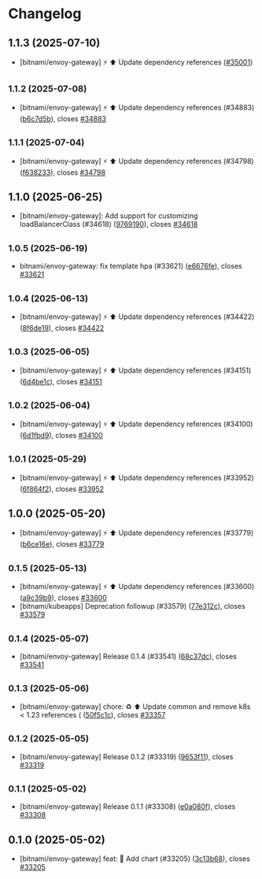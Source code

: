# Changelog

## 1.1.3 (2025-07-10)

* [bitnami/envoy-gateway] :zap: :arrow_up: Update dependency references ([#35001](https://github.com/bitnami/charts/pull/35001))

## <small>1.1.2 (2025-07-08)</small>

* [bitnami/envoy-gateway] :zap: :arrow_up: Update dependency references (#34883) ([b6c7d5b](https://github.com/bitnami/charts/commit/b6c7d5b881ddb943694177de17f24fcde4c3c667)), closes [#34883](https://github.com/bitnami/charts/issues/34883)

## <small>1.1.1 (2025-07-04)</small>

* [bitnami/envoy-gateway] :zap: :arrow_up: Update dependency references (#34798) ([f638233](https://github.com/bitnami/charts/commit/f638233febeb4aa7760e7ab5b7ea907e05e3b3fa)), closes [#34798](https://github.com/bitnami/charts/issues/34798)

## 1.1.0 (2025-06-25)

* [bitnami/envoy-gateway]: Add support for customizing loadBalancerClass (#34618) ([9769190](https://github.com/bitnami/charts/commit/9769190aa7f7c3244a458f0abb89a68d899ea450)), closes [#34618](https://github.com/bitnami/charts/issues/34618)

## <small>1.0.5 (2025-06-19)</small>

* bitnami/envoy-gateway: fix template hpa (#33621) ([e6676fe](https://github.com/bitnami/charts/commit/e6676febc2ef79222d7342dbe1d83caa1fbcee0a)), closes [#33621](https://github.com/bitnami/charts/issues/33621)

## <small>1.0.4 (2025-06-13)</small>

* [bitnami/envoy-gateway] :zap: :arrow_up: Update dependency references (#34422) ([8f6de19](https://github.com/bitnami/charts/commit/8f6de19ad1e2c0d54a25eb35bcb2e3d86ae44592)), closes [#34422](https://github.com/bitnami/charts/issues/34422)

## <small>1.0.3 (2025-06-05)</small>

* [bitnami/envoy-gateway] :zap: :arrow_up: Update dependency references (#34151) ([6d4be1c](https://github.com/bitnami/charts/commit/6d4be1cc84878ff60fe7127e52d5076ad137b1cb)), closes [#34151](https://github.com/bitnami/charts/issues/34151)

## <small>1.0.2 (2025-06-04)</small>

* [bitnami/envoy-gateway] :zap: :arrow_up: Update dependency references (#34100) ([6d1fbd9](https://github.com/bitnami/charts/commit/6d1fbd994e5f241a502c5dec399e354648cb4938)), closes [#34100](https://github.com/bitnami/charts/issues/34100)

## <small>1.0.1 (2025-05-29)</small>

* [bitnami/envoy-gateway] :zap: :arrow_up: Update dependency references (#33952) ([6f864f2](https://github.com/bitnami/charts/commit/6f864f284cafa51ef996b47a2be8a963cb23f30c)), closes [#33952](https://github.com/bitnami/charts/issues/33952)

## 1.0.0 (2025-05-20)

* [bitnami/envoy-gateway] :zap: :arrow_up: Update dependency references (#33779) ([b6ce16e](https://github.com/bitnami/charts/commit/b6ce16ec73428c15857b1288ecfcfecde5046468)), closes [#33779](https://github.com/bitnami/charts/issues/33779)

## <small>0.1.5 (2025-05-13)</small>

* [bitnami/envoy-gateway] :zap: :arrow_up: Update dependency references (#33600) ([a9c39b9](https://github.com/bitnami/charts/commit/a9c39b9c0bedec6648789b28e300954f9df50e8f)), closes [#33600](https://github.com/bitnami/charts/issues/33600)
* [bitnami/kubeapps] Deprecation followup (#33579) ([77e312c](https://github.com/bitnami/charts/commit/77e312c1772d4d7c4dc5d3ac0e80f4e452e3a062)), closes [#33579](https://github.com/bitnami/charts/issues/33579)

## <small>0.1.4 (2025-05-07)</small>

* [bitnami/envoy-gateway] Release 0.1.4 (#33541) ([68c37dc](https://github.com/bitnami/charts/commit/68c37dcf1363b40e1a14e7b76a46dbc5e7d5b0a1)), closes [#33541](https://github.com/bitnami/charts/issues/33541)

## <small>0.1.3 (2025-05-06)</small>

* [bitnami/envoy-gateway] chore: :recycle: :arrow_up: Update common and remove k8s < 1.23 references ( ([50f5c1c](https://github.com/bitnami/charts/commit/50f5c1c3332132862159af01f9f0a7d6afd05447)), closes [#33357](https://github.com/bitnami/charts/issues/33357)

## <small>0.1.2 (2025-05-05)</small>

* [bitnami/envoy-gateway] Release 0.1.2 (#33319) ([9653f11](https://github.com/bitnami/charts/commit/9653f11546f005c0e51c7589e0d29f2230f3debf)), closes [#33319](https://github.com/bitnami/charts/issues/33319)

## <small>0.1.1 (2025-05-02)</small>

* [bitnami/envoy-gateway] Release 0.1.1 (#33308) ([e0a080f](https://github.com/bitnami/charts/commit/e0a080fcf4982dec54156d0b24361f377e18e982)), closes [#33308](https://github.com/bitnami/charts/issues/33308)

## 0.1.0 (2025-05-02)

* [bitnami/envoy-gateway] feat: :tada: Add chart (#33205) ([3c13b68](https://github.com/bitnami/charts/commit/3c13b68d21f4042d34e51c8b0dd25966db945507)), closes [#33205](https://github.com/bitnami/charts/issues/33205)
